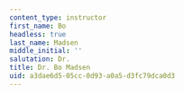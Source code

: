```yaml
---
content_type: instructor
first_name: Bo
headless: true
last_name: Madsen
middle_initial: ''
salutation: Dr.
title: Dr. Bo Madsen
uid: a3dae6d5-05cc-0d93-a0a5-d3fc79dca0d3
---
```

